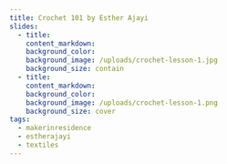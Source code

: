 ```yaml
---
title: Crochet 101 by Esther Ajayi
slides:
  - title:
    content_markdown:
    background_color:
    background_image: /uploads/crochet-lesson-1.jpg
    background_size: contain
  - title:
    content_markdown:
    background_color:
    background_image: /uploads/crochet-lesson-1.png
    background_size: cover
tags:
  - makerinresidence
  - estherajayi
  - textiles
---
```

